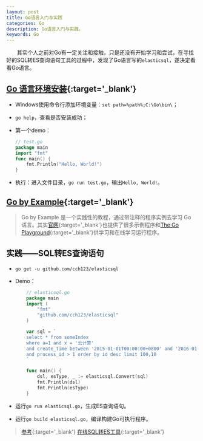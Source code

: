 ```yaml
---
layout: post
title: Go语言入门与实践
categories: Go
description: Go语言入门与实践。
keywords: Go
---
```


&emsp;&emsp;其实个人之前对Go有一定关注和接触，只是还没有开始学习和尝试，在寻找好的SQL转ES查询语句工具的过程中，发现了Go语言写的`elasticsql`，遂决定看看Go语言。

## [Go 语言环境安装](https://www.runoob.com/go/go-environment.html){:target='_blank'}

  - Windows使用命令行添加环境变量：`set path=%path%;C:\Go\bin\`；
  - `go help`，查看是否安装成功；
  - 第一个demo：

    ```go
    // test.go
    package main
    import "fmt"
    func main() {
        fmt.Println("Hello, World!")
    }
    ```

  - 执行：进入文件目录，`go run test.go`，输出`Hello, World!`。

## [Go by Example](https://gobyexample.com/){:target='_blank'}

> Go by Example 是一个实践性的教程，通过带注释的程序实例去学习 Go 语言。其实[官网](https://golang.org/){:target='_blank'}也提供了很多示例程序和[The Go Playground](https://play.golang.org/){:target='_blank'}供学习和在线学习运行程序。

## 实践——SQL转ES查询语句

  - `go get -u github.com/cch123/elasticsql`
  - Demo：

    ```go
        // elasticsql.go
        package main
        import (
            "fmt"
            "github.com/cch123/elasticsql"
        )

        var sql = `
        select * from someIndex
        where a=1 and x = '云计算'
        and create_time between '2015-01-01T00:00:00+0800' and '2016-01-01T00:00:00+0800'
        and process_id > 1 order by id desc limit 100,10
        `

        func main() {
            dsl, esType, _ := elasticsql.Convert(sql)
            fmt.Println(dsl)
            fmt.Println(esType)
        }
    ```

  - 运行`go run elasticsql.go`，生成ES查询语句。
  - 运行`go build elasticsql.go`，编译构建Go可执行程序。
  
  > [参考](https://github.com/cch123/elasticsql){:target='_blank'}
  > [在线SQL转ES工具](http://www.ischoolbar.com/EsParser/){:target='_blank'}

